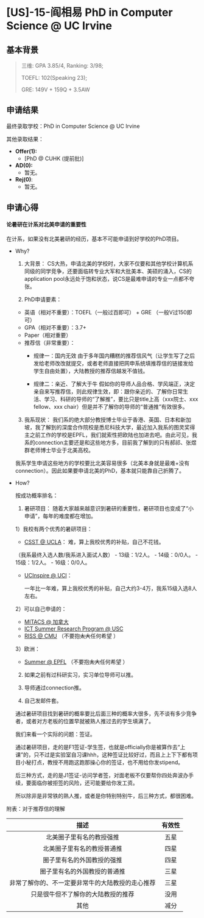 # \[US\]-15-阎相易 PhD in Computer Science @ UC Irvine

## 基本背景

> 三维: GPA 3.85/4, Ranking: 3/98;
>
> TOEFL: 102\(Speaking 23\);
>
> GRE: 149V + 159Q + 3.5AW

## 申请结果

最终录取学校：PhD in Computer Science @ UC Irvine

其他录取结果：

* **Offer\(1\):**
  * \[PhD @ CUHK (提前批)\]
* **AD\(0\):**
  * 暂无。
* **Rej\(0\)**:
  * 暂无。

## 申请心得

#### 论暑研在计系对**北美**申请的重要性

在计系，如果没有北美暑研的经历，基本不可能申请到好学校的PhD项目。

- Why?

  1. 大背景：
    CS大热，申请北美的学校时，大家不仅要和其他学校计算机系同级的同学竞争，还要面临转专业大军和大批美本、美硕的涌入，CS的application pool永远处于饱和状态，说CS是最难申请的专业一点都不夸张。

  2. PhD申请要素：
    - 英语（相对不重要）：TOEFL（一般过百即可） + GRE （一般V过150即可）
    - GPA（相对不重要）：3.7+
    - Paper（相对重要）
    - 推荐信（非常重要）：
      - 规律一：国内无效
      由于多年国内糟糕的推荐信风气（让学生写了之后发给老师改改就提交，或者老师直接把网申系统填推荐信的链接发给学生自由处置），大陆教授的推荐信越发不值钱。

      - 规律二：亲近、了解大于牛
      假如你的导师人品合格、学风端正，决定亲自来写推荐信，则此规律生效，即：跟你亲近的、了解你日常生活、学习、科研的导师的“了解推”，要比只是title上高（xxx院士、xxx fellow、xxx chair）但是并不了解你的导师的“普通推”有效很多。

  3. 我系现状：
    我们系的绝大部分教授博士毕业于香港、英国、日本和新加坡，我了解到的深度合作院校是悉尼科技大学，最近加入我系的图灵奖得主之前工作的学校是EPFL，我们就索性把欧陆也加进去吧。由此可见，我系的connection主要还是和这些地方多，目前我了解到的只有郝祁、张煜群老师博士毕业于北美高校。

    我系学生申请这些地方的学校要比北美容易很多（北美本身就是最难+没有connection）。因此如果要申请北美的PhD，基本就只能靠自己折腾了。

- How?

  按成功概率排名：

  1. 暑研项目：
    随着大家越来越意识到暑研的重要性，暑研项目也变成了“小申请”，每年的难度都在增加。

    1）我校有两个优秀的暑研项目：
    - [CSST @ UCLA](https://csst.ucla.edu/)：
      难，算上我校优秀的补贴，自己不花钱。

    （我系最终入选人数/我系进入面试人数）
      - 13级：1/2人。
      - 14级：0/0人。
      - 15级：1/2人。
      - 16级：0/0人。

    - [UCInspire @ UCI](https://sites.uci.edu/ucinspire/)：

      一年比一年难，算上我校优秀的补贴，自己大约3-4万，我系15级入选8人左右。

    2）可以自己申请的：
    - [MITACS @ 加拿大](https://www.mitacs.ca/en)
    - [ICT Summer Research Program @ USC](http://ict.usc.edu/academics/internships/)
    - [RISS @ CMU](https://riss.ri.cmu.edu/)  （不要抱~~太大~~任何希望  ）

    3）欧洲：
    - [Summer @ EPFL](https://summer.epfl.ch/)  （不要抱~~太大~~任何希望  ）

  2. 如果之前有过科研实习，实习单位导师可以推。

  3. 导师通过connection推。

  4. 自己发邮件套。

  通过暑研项目找到暑研的概率要比后面三种的概率大很多，先不谈有多少竞争者，或者对方老板的位置早就被熟人推过去的学生填满了。

  我们来看一个实际的问题：签证。

  通过暑研项目，走的是F1签证-学生签，也就是officially你是被算作去“上课”的，只不过是实验室自习课hhh，这种签证比较好过，而且上上下下都有项目小秘打点，教授不用跑这跑那操心你的签证，也不用给你发stipend。

  后三种方式，走的是J1签证-访问学者签，对面老板不仅要帮你四处奔波办手续，要面临你被拒签的风险，还可能要给你发工资。

  所以除非是非常铁的熟人推，或者是你特别特别牛，后三种方式，都很困难。



附表：对于推荐信的理解

| 描述 | 有效性 |           
| :---: | :---: |
| 北美圈子里有名的教授强推 | 五星 |
| 北美圈子里有名的教授普通推 | 四星 |
| 圈子里有名的外国教授的强推 | 四星 |
| 圈子里有名的外国教授的普通推 | 三星 |
| 非常了解你的、不一定要非常牛的大陆教授的走心推荐 | 三星 |
| 只是很牛但不了解你的大陆教授的推荐 | 没用 |
| 其他 | 减分 |
